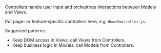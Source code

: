 Controllers handle user input and orchestrate interactions between Models and Views.

Put page- or feature-specific controllers here, e.g. `HomeController.js`.

Suggested patterns:
- Keep DOM access in Views; call Views from Controllers.
- Keep business logic in Models; call Models from Controllers.
